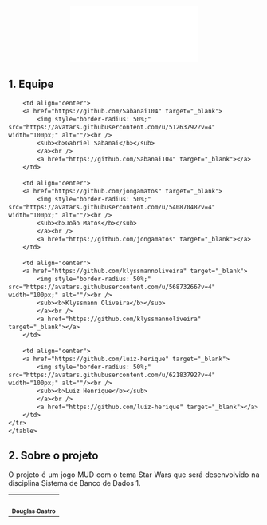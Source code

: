 <p align="center">
	<img src="./assets/logo.png" alt="Alt Text" style="zoom:25%;"/>
</p>

## 1. Equipe 

<table>
    <tr>
        <td align="center">
        <a href="https://github.com/douglasffcastro" target="_blank">
        	<img style="border-radius: 50%;" src="https://avatars.githubusercontent.com/u/69691521?v=4" width="100px;" alt=""/><br />
        	<sub><b>Douglas Castro</b></sub>
        	</a><br />
        	<a href="https://github.com/douglasffcastro" target="_blank"></a>
       	</td>


        <td align="center">
        <a href="https://github.com/Sabanai104" target="_blank">
        	<img style="border-radius: 50%;" src="https://avatars.githubusercontent.com/u/51263792?v=4" width="100px;" alt=""/><br />
        	<sub><b>Gabriel Sabanai</b></sub>
        	</a><br />
        	<a href="https://github.com/Sabanai104" target="_blank"></a>
       	</td>
       	
       	<td align="center">
        <a href="https://github.com/jongamatos" target="_blank">
        	<img style="border-radius: 50%;" src="https://avatars.githubusercontent.com/u/54087048?v=4" width="100px;" alt=""/><br />
        	<sub><b>João Matos</b></sub>
        	</a><br />
        	<a href="https://github.com/jongamatos" target="_blank"></a>
       	</td>
       	
       	<td align="center">
        <a href="https://github.com/klyssmannoliveira" target="_blank">
        	<img style="border-radius: 50%;" src="https://avatars.githubusercontent.com/u/56873266?v=4" width="100px;" alt=""/><br />
        	<sub><b>Klyssmann Oliveira</b></sub>
        	</a><br />
        	<a href="https://github.com/klyssmannoliveira" target="_blank"></a>
       	</td>
       	
       	<td align="center">
        <a href="https://github.com/luiz-herique" target="_blank">
        	<img style="border-radius: 50%;" src="https://avatars.githubusercontent.com/u/62183792?v=4" width="100px;" alt=""/><br />
        	<sub><b>Luiz Henrique</b></sub>
        	</a><br />
        	<a href="https://github.com/luiz-herique" target="_blank"></a>
       	</td>
    </tr>
    </table>
## 2. Sobre o projeto

<p align="justify">O projeto é um jogo MUD com o tema Star Wars que será desenvolvido na disciplina Sistema de Banco de Dados 1.</p>

    
    
